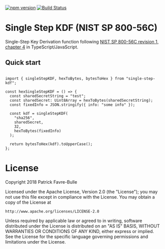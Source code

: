 [![npm version](https://badge.fury.io/js/sigle-step-kdf-nist.svg)](https://badge.fury.io/js/sigle-step-kdf-nist)
[![Build Status](https://travis-ci.org/sechosebio/sigle-step-kdf-nist.svg?branch=master)](https://travis-ci.org/sechosebio/sigle-step-kdf-nist)

# Single Step KDF (NIST SP 800-56C)

Single-Step Key Derivation function following [NIST SP 800-56C revision 1, chapter 4](https://nvlpubs.nist.gov/nistpubs/SpecialPublications/NIST.SP.800-56Cr1.pdf) in TypeScript/JavaScript.

## Quick start

```

import { singleStepKDF, hexToBytes, bytesToHex } from "single-step-kdf";

const hexSingleStepKDF = () => {
  const sharedSecretString = "test";
  const sharedSecret: Uint8Array = hexToBytes(sharedSecretString);
  const fixedInfo = JSON.stringify({ info: "some info" });

  const kdf = singleStepKDF(
    "sha256",
    sharedSecret,
    32,
    hexToBytes(fixedInfo)
  );

  return bytesToHex(kdf).toUpperCase();
};

```

# License

Copyright 2018 Patrick Favre-Bulle

Licensed under the Apache License, Version 2.0 (the "License");
you may not use this file except in compliance with the License.
You may obtain a copy of the License at

    http://www.apache.org/licenses/LICENSE-2.0

Unless required by applicable law or agreed to in writing, software
distributed under the License is distributed on an "AS IS" BASIS,
WITHOUT WARRANTIES OR CONDITIONS OF ANY KIND, either express or implied.
See the License for the specific language governing permissions and
limitations under the License.
